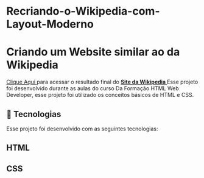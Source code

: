 # Recriando-o-Wikipedia-com-Layout-Moderno

# Criando um Website similar ao da Wikipedia
<a href="https://euchristianferreira.github.io/Projeto--Starbucks/](https://euchristianferreira.github.io/Recriando-o-Wikipedia-com-Layout-Moderno/" target="_blank">Clique Aqui </a>
para acessar o resultado final do <b><a href="https://euchristianferreira.github.io/Projeto--Starbucks/](https://euchristianferreira.github.io/Recriando-o-Wikipedia-com-Layout-Moderno/" target="_blank">Site da Wikipedia </a> </b>
Esse projeto foi desenvolvido durante as aulas do curso Da Formação HTML Web Developer, esse projeto foi utilizado os conceitos básicos de HTML e CSS.

## 🚀 Tecnologias

<p> Esse projeto foi desenvolvido com as seguintes tecnologias: </p>

## HTML
## CSS

